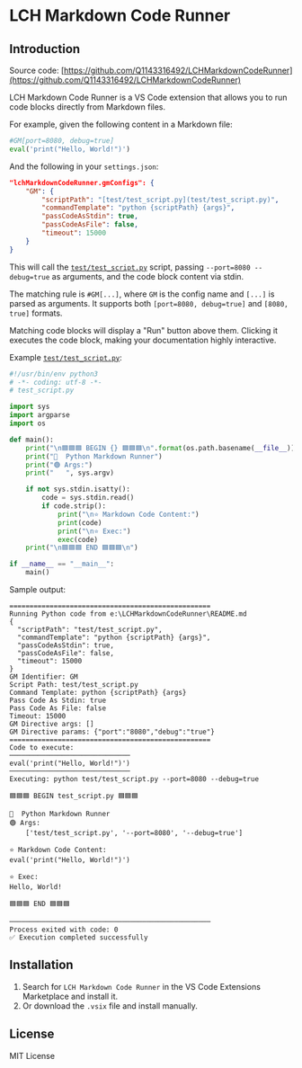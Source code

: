 
# LCH Markdown Code Runner

## Introduction

Source code: [https://github.com/Q1143316492/LCHMarkdownCodeRunner](https://github.com/Q1143316492/LCHMarkdownCodeRunner)

LCH Markdown Code Runner is a VS Code extension that allows you to run code blocks directly from Markdown files.

For example, given the following content in a Markdown file:

```python
#GM[port=8080, debug=true]
eval('print("Hello, World!")')
```

And the following in your `settings.json`:

```json
"lchMarkdownCodeRunner.gmConfigs": {
    "GM": {
        "scriptPath": "[test/test_script.py](test/test_script.py)",
        "commandTemplate": "python {scriptPath} {args}",
        "passCodeAsStdin": true,
        "passCodeAsFile": false,
        "timeout": 15000
    }
}
```

This will call the [`test/test_script.py`](test/test_script.py) script, passing `--port=8080 --debug=true` as arguments, and the code block content via stdin.

The matching rule is `#GM[...]`, where `GM` is the config name and `[...]` is parsed as arguments. It supports both `[port=8080, debug=true]` and `[8080, true]` formats.

Matching code blocks will display a "Run" button above them. Clicking it executes the code block, making your documentation highly interactive.

Example [`test/test_script.py`](test/test_script.py):

```python
#!/usr/bin/env python3
# -*- coding: utf-8 -*-
# test_script.py

import sys
import argparse
import os

def main():
    print("\n🟦🟦🟦 BEGIN {} 🟦🟦🟦\n".format(os.path.basename(__file__)))
    print("🚩  Python Markdown Runner")
    print("🟢 Args:")
    print("   ", sys.argv)

    if not sys.stdin.isatty():
        code = sys.stdin.read()
        if code.strip():
            print("\n⭐ Markdown Code Content:")
            print(code)
            print("\n⭐ Exec:")
            exec(code)
    print("\n🟦🟦🟦 END 🟦🟦🟦\n")

if __name__ == "__main__":
    main()
```

Sample output:

```
==================================================
Running Python code from e:\LCHMarkdownCodeRunner\README.md
{
  "scriptPath": "test/test_script.py",
  "commandTemplate": "python {scriptPath} {args}",
  "passCodeAsStdin": true,
  "passCodeAsFile": false,
  "timeout": 15000
}
GM Identifier: GM
Script Path: test/test_script.py
Command Template: python {scriptPath} {args}
Pass Code As Stdin: true
Pass Code As File: false
Timeout: 15000
GM Directive args: []
GM Directive params: {"port":"8080","debug":"true"}
==================================================
Code to execute:
──────────────────────────────
eval('print("Hello, World!")')
──────────────────────────────
Executing: python test/test_script.py --port=8080 --debug=true

🟦🟦🟦 BEGIN test_script.py 🟦🟦🟦

🚩  Python Markdown Runner
🟢 Args:
    ['test/test_script.py', '--port=8080', '--debug=true']

⭐ Markdown Code Content:
eval('print("Hello, World!")')

⭐ Exec:
Hello, World!

🟦🟦🟦 END 🟦🟦🟦

──────────────────────────────────────────────────
Process exited with code: 0
✅ Execution completed successfully
```

## Installation

1. Search for `LCH Markdown Code Runner` in the VS Code Extensions Marketplace and install it.
2. Or download the `.vsix` file and install manually.

## License

MIT License

